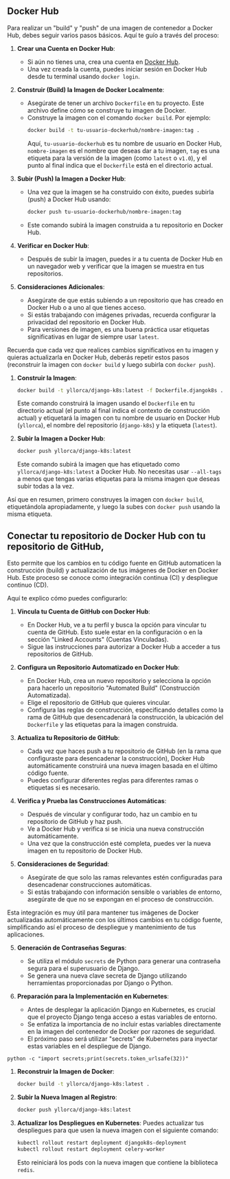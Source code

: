 ## Docker Hub

Para realizar un "build" y "push" de una imagen de contenedor a Docker Hub, debes seguir varios pasos básicos. Aquí te guío a través del proceso:

1. **Crear una Cuenta en Docker Hub**:
   - Si aún no tienes una, crea una cuenta en [Docker Hub](https://hub.docker.com/).
   - Una vez creada la cuenta, puedes iniciar sesión en Docker Hub desde tu terminal usando `docker login`.

2. **Construir (Build) la Imagen de Docker Localmente**:
   - Asegúrate de tener un archivo `Dockerfile` en tu proyecto. Este archivo define cómo se construye tu imagen de Docker.
   - Construye la imagen con el comando `docker build`. Por ejemplo:
     ```bash
     docker build -t tu-usuario-dockerhub/nombre-imagen:tag .
     ```
     Aquí, `tu-usuario-dockerhub` es tu nombre de usuario en Docker Hub, `nombre-imagen` es el nombre que deseas dar a tu imagen, `tag` es una etiqueta para la versión de la imagen (como `latest` o `v1.0`), y el punto al final indica que el `Dockerfile` está en el directorio actual.

3. **Subir (Push) la Imagen a Docker Hub**:
   - Una vez que la imagen se ha construido con éxito, puedes subirla (push) a Docker Hub usando:
     ```bash
     docker push tu-usuario-dockerhub/nombre-imagen:tag
     ```
   - Este comando subirá la imagen construida a tu repositorio en Docker Hub.

4. **Verificar en Docker Hub**:
   - Después de subir la imagen, puedes ir a tu cuenta de Docker Hub en un navegador web y verificar que la imagen se muestra en tus repositorios.

5. **Consideraciones Adicionales**:
   - Asegúrate de que estás subiendo a un repositorio que has creado en Docker Hub o a uno al que tienes acceso.
   - Si estás trabajando con imágenes privadas, recuerda configurar la privacidad del repositorio en Docker Hub.
   - Para versiones de imagen, es una buena práctica usar etiquetas significativas en lugar de siempre usar `latest`.

Recuerda que cada vez que realices cambios significativos en tu imagen y quieras actualizarla en Docker Hub, deberás repetir estos pasos (reconstruir la imagen con `docker build` y luego subirla con `docker push`).


1. **Construir la Imagen**:
   ```bash
   docker build -t yllorca/django-k8s:latest -f Dockerfile.djangok8s .
   ```
   Este comando construirá la imagen usando el `Dockerfile` en tu directorio actual (el punto al final indica el contexto de construcción actual) y etiquetará la imagen con tu nombre de usuario en Docker Hub (`yllorca`), el nombre del repositorio (`django-k8s`) y la etiqueta (`latest`).

2. **Subir la Imagen a Docker Hub**:
   ```bash
   docker push yllorca/django-k8s:latest
   ```
   Este comando subirá la imagen que has etiquetado como `yllorca/django-k8s:latest` a Docker Hub. No necesitas usar `--all-tags` a menos que tengas varias etiquetas para la misma imagen que deseas subir todas a la vez.

Así que en resumen, primero construyes la imagen con `docker build`, etiquetándola apropiadamente, y luego la subes con `docker push` usando la misma etiqueta.

## Conectar tu repositorio de Docker Hub con tu repositorio de GitHub, 

Esto permite que los cambios en tu código fuente en GitHub automaticen la construcción (build) y actualización de tus imágenes de Docker en Docker Hub. Este proceso se conoce como integración continua (CI) y despliegue continuo (CD).

Aquí te explico cómo puedes configurarlo:

1. **Vincula tu Cuenta de GitHub con Docker Hub**:
   - En Docker Hub, ve a tu perfil y busca la opción para vincular tu cuenta de GitHub. Esto suele estar en la configuración o en la sección "Linked Accounts" (Cuentas Vinculadas).
   - Sigue las instrucciones para autorizar a Docker Hub a acceder a tus repositorios de GitHub.

2. **Configura un Repositorio Automatizado en Docker Hub**:
   - En Docker Hub, crea un nuevo repositorio y selecciona la opción para hacerlo un repositorio "Automated Build" (Construcción Automatizada).
   - Elige el repositorio de GitHub que quieres vincular.
   - Configura las reglas de construcción, especificando detalles como la rama de GitHub que desencadenará la construcción, la ubicación del `Dockerfile` y las etiquetas para la imagen construida.

3. **Actualiza tu Repositorio de GitHub**:
   - Cada vez que haces push a tu repositorio de GitHub (en la rama que configuraste para desencadenar la construcción), Docker Hub automáticamente construirá una nueva imagen basada en el último código fuente.
   - Puedes configurar diferentes reglas para diferentes ramas o etiquetas si es necesario.

4. **Verifica y Prueba las Construcciones Automáticas**:
   - Después de vincular y configurar todo, haz un cambio en tu repositorio de GitHub y haz push.
   - Ve a Docker Hub y verifica si se inicia una nueva construcción automáticamente.
   - Una vez que la construcción esté completa, puedes ver la nueva imagen en tu repositorio de Docker Hub.

5. **Consideraciones de Seguridad**:
   - Asegúrate de que solo las ramas relevantes estén configuradas para desencadenar construcciones automáticas.
   - Si estás trabajando con información sensible o variables de entorno, asegúrate de que no se expongan en el proceso de construcción.


Esta integración es muy útil para mantener tus imágenes de Docker actualizadas automáticamente con los últimos cambios en tu código fuente, simplificando así el proceso de despliegue y mantenimiento de tus aplicaciones.


5. **Generación de Contraseñas Seguras**:
   - Se utiliza el módulo `secrets` de Python para generar una contraseña segura para el superusuario de Django.
   - Se genera una nueva clave secreta de Django utilizando herramientas proporcionadas por Django o Python.

6. **Preparación para la Implementación en Kubernetes**:
   - Antes de desplegar la aplicación Django en Kubernetes, es crucial que el proyecto Django tenga acceso a estas variables de entorno.
   - Se enfatiza la importancia de no incluir estas variables directamente en la imagen del contenedor de Docker por razones de seguridad.
   - El próximo paso será utilizar "secrets" de Kubernetes para inyectar estas variables en el despliegue de Django.

```
python -c "import secrets;print(secrets.token_urlsafe(32))"
```

1. **Reconstruir la Imagen de Docker**:
   ```sh
   docker build -t yllorca/django-k8s:latest .
   ```

2. **Subir la Nueva Imagen al Registro**:
   ```sh
   docker push yllorca/django-k8s:latest
   ```

3. **Actualizar los Despliegues en Kubernetes**:
   Puedes actualizar tus despliegues para que usen la nueva imagen con el siguiente comando:
   ```sh
   kubectl rollout restart deployment djangok8s-deployment
   kubectl rollout restart deployment celery-worker
   ```
   Esto reiniciará los pods con la nueva imagen que contiene la biblioteca `redis`.
